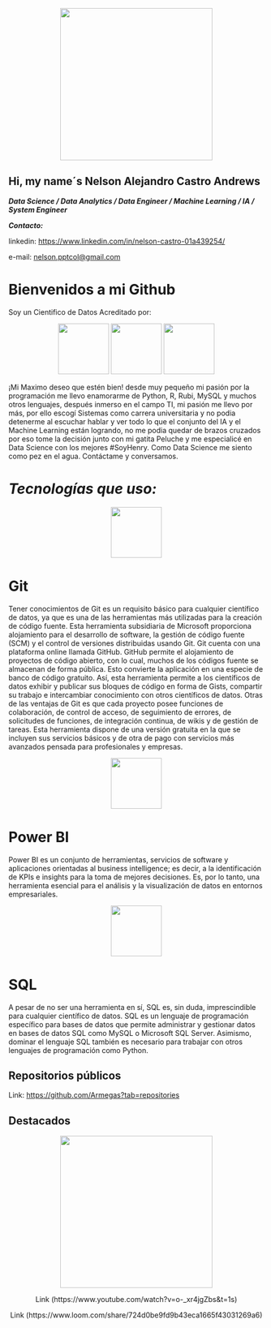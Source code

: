 <p align="center">
<img src="[https://www.syntonize.com/wp-content/uploads/2021/08/ciencia-de-los-datos-2.jpg" height=300>
 </p> 



## Hi, my name´s Nelson Alejandro Castro Andrews
***Data Science / Data Analytics / Data Engineer / Machine Learning / IA / System Engineer***

***Contacto:*** 

linkedin: https://www.linkedin.com/in/nelson-castro-01a439254/

e-mail: nelson.pptcol@gmail.com

# Bienvenidos a mi Github
Soy un Cientifico de Datos Acreditado por:
<p align="center">
<img src="https://www.masterdatascienceucm.com/wp-content/uploads/2020/07/data-science-analisis-de-datos.jpg.webp"  height=100>
<img src="https://coursereport-production.imgix.net/uploads/school/logo/1185/original/HENRY_logo.jpg?w=200&h=200&dpr=4&q=23"  height=100>
<img src=https://th.bing.com/th/id/OIP.fC5LEMyoq9p-FQNnthTvFQHaEo?pid=ImgDet&rs=1" height=100>
  
</p>
                                                                                  
¡Mi Maximo deseo que estén bien! desde muy pequeño mi pasión por la programación me llevo enamorarme de Python, R, Rubi, MySQL y muchos otros lenguajes, después inmerso en el campo TI, mi pasión me llevo por más, por ello escogí Sistemas como carrera universitaria y no podia detenerme al escuchar hablar y ver todo lo que el conjunto del IA y el Machine Learning están logrando, no me podia quedar de brazos cruzados por eso tome la decisión junto con mi gatita Peluche y me especialicé en Data Science con los mejores #SoyHenry. Como Data Science me siento como pez en el agua. Contáctame y conversamos.

                                                                                  
# ***Tecnologías que uso:***
                                                                                  
<p align="center">
<img src="https://th.bing.com/th/id/R.37af55f62f3c0e82d084c35cf59f5439?rik=D0%2b%2bn6xD4EI3Zw&pid=ImgRaw&r=0" height=100>
 </p> 
                                                                                                             
# Git
                 
Tener conocimientos de Git es un requisito básico para cualquier científico de datos, ya que  es una de las herramientas más utilizadas para la creación de código fuente. Esta herramienta subsidiaria de Microsoft proporciona alojamiento para el desarrollo de software, la gestión de código fuente (SCM) y  el control de versiones distribuidas usando Git. Git cuenta con una plataforma online llamada GitHub. GitHub permite el alojamiento de proyectos de código abierto, con lo cual, muchos de los códigos fuente se almacenan de forma pública. Esto convierte la aplicación en una especie de banco de código gratuito. Así, esta herramienta permite a los científicos de datos exhibir y publicar sus bloques de código en forma de Gists, compartir su trabajo e intercambiar conocimiento con otros científicos de datos. 
Otras de las ventajas de Git es que cada proyecto posee funciones de colaboración, de control de  acceso, de seguimiento de errores, de solicitudes de funciones, de integración continua, de wikis y de gestión de tareas. Esta herramienta dispone de una versión gratuita en la que se incluyen sus servicios básicos y de otra de pago con servicios más avanzados pensada para profesionales y empresas.
                                                                                                             
                                                                                                             

<p align="center">
<img src="https://th.bing.com/th/id/R.2c64feba5f8846b36d851b19e0be7541?rik=cpkHggpR6F1GsA&pid=ImgRaw&r=0" height=100>
</p>                                                                                                              

# Power BI
                                                                                                         
                                                                                                             
Power BI es un conjunto de herramientas, servicios de software y aplicaciones orientadas al business intelligence; es decir, a la identificación de KPIs e insights para la toma de mejores decisiones. Es, por lo tanto, una herramienta esencial para el análisis y la visualización de datos en entornos empresariales.
                                                                                                         
 
<p align="center">
<img src="https://th.bing.com/th/id/R.a929d9109ee20ac48525f3f2dd34a67b?rik=rwnvFwGodof68g&pid=ImgRaw&r=0" height=100>
 </p>                                                                                                                     
      
                                                                                                         
# SQL
                                                                                                         
                                                                                                         
A pesar de no ser una herramienta en sí, SQL es, sin duda, imprescindible para cualquier científico de datos. SQL es un lenguaje de programación específico para bases de datos que permite administrar y gestionar datos en bases de datos SQL como MySQL o Microsoft SQL Server. Asimismo, dominar el lenguaje SQL también es necesario para trabajar con otros lenguajes de programación como Python. 
                                                                                                         
                                                                                                         
## Repositorios públicos 
      
Link: https://github.com/Armegas?tab=repositories     
                                                                                                         
                                                                                                         
## Destacados

<p align="center"> 
<img src="https://i.ytimg.com/vi/o-_xr4jgZbs/hq720.jpg?sqp=-oaymwE2COgCEMoBSFXyq4qpAygIARUAAIhCGAFwAcABBvABAfgB_gmAAtAFigIMCAAQARhfIGUoTjAP&rs=AOn4CLAu_6JGa-fnSep3zgAVP2HeGMljAA" height=300>
</p> 
<p align="center"> 
Link (https://www.youtube.com/watch?v=o-_xr4jgZbs&t=1s)
</p>                                                                    
</p> 
<p align="center"> 
Link (https://www.loom.com/share/724d0be9fd9b43eca1665f43031269a6)
</p>        
